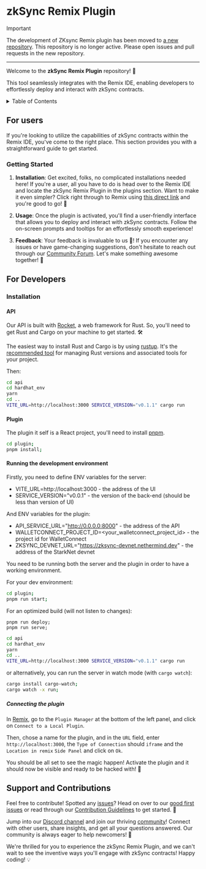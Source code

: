 # zkSync Remix Plugin

> [!IMPORTANT]  
> The development of ZKsync Remix plugin has been moved to [a new repository](https://github.com/matter-labs/zksync-remix-plugin).
> This repository is no longer active. Please open issues and pull requests in the new repository.

---

Welcome to the **zkSync Remix Plugin** repository! 🎉

This tool seamlessly integrates with the Remix IDE, enabling developers to effortlessly deploy and interact with zkSync
contracts.
<details> 
<summary>Table of Contents</summary>

- [zkSync Remix Plugin](#zksync-remix-plugin)
    - [For users](#for-users)
        - [Getting Started](#getting-started)
    - [For Developers](#for-developers)
        - [Installation](#installation)
            - [API](#api)
            - [Plugin](#plugin)
            - [Running the development environment](#running-the-development-environment)
                - [Connecting the plugin](#connecting-the-plugin)
    - [Support and Contributions](#support-and-contributions)

</details>

## For users

If you're looking to utilize the capabilities of zkSync contracts within the Remix IDE, you've come to the right place.
This section provides you with a straightforward guide to get started.

### Getting Started

<!-- TODO: temporary link -->

1. **Installation**: Get excited, folks, no complicated installations needed here! If you're a user, all you have to do
   is head over to the Remix IDE and locate the zkSync Remix Plugin in the plugins section. Want to make it even
   simpler? Click right through to Remix using [this direct link](https://remix.ethereum.org/#activate=zkSync) and
   you're good to go! 🎉

2. **Usage**: Once the plugin is activated, you'll find a user-friendly interface that allows you to deploy and interact
   with zkSync contracts. Follow the on-screen prompts and tooltips for an effortlessly smooth experience!

3. **Feedback**: Your feedback is invaluable to us 🌟! If you encounter any issues or have game-changing suggestions,
   don't hesitate to reach out through
   our [Community Forum](https://github.com/zkSync-Community-Hub/zkync-developers/discussions/new?category=remix-plugin).
   Let's make something awesome together! 🤝

## For Developers

### Installation

#### API

Our API is built with [Rocket](https://rocket.rs/), a web framework for Rust. So, you'll need to get Rust and Cargo on
your machine to get started. 🛠️

The easiest way to install Rust and Cargo is by using [rustup](https://rustup.rs/). It's
the [recommended tool](https://www.rust-lang.org/tools/install) for managing Rust versions and associated tools for your
project.

Then:

```bash
cd api
cd hardhat_env
yarn
cd ..
VITE_URL=http://localhost:3000 SERVICE_VERSION="v0.1.1" cargo run
```

#### Plugin

The plugin it self is a React project, you'll need to install [pnpm](https://pnpm.io/installation#using-npm).

```bash
cd plugin;
pnpm install;
```

#### Running the development environment

Firstly, you need to define ENV variables for the server:

- VITE_URL=http://localhost:3000 - the address of the UI
- SERVICE_VERSION="v0.0.1" - the version of the back-end (should be less than version of UI)

And ENV variables for the plugin:

- API_SERVICE_URL="http://0.0.0.0:8000" - the address of the API
- WALLETCONNECT_PROJECT_ID=<your_walletconnect_project_id> - the project id for WalletConnect
- ZKSYNC_DEVNET_URL="https://zksync-devnet.nethermind.dev" - the address of the StarkNet devnet

You need to be running both the server and the plugin in order to have a working environment.

For your dev environment:

```bash
cd plugin;
pnpm run start;
```

For an optimized build (will not listen to changes):

```
pnpm run deploy;
pnpm run serve;
```

```bash
cd api
cd hardhat_env
yarn
cd ..
VITE_URL=http://localhost:3000 SERVICE_VERSION="v0.1.1" cargo run
```

or alternatively, you can run the server in watch mode (with `cargo watch`):

```bash
cargo install cargo-watch;
cargo watch -x run;
```

##### Connecting the plugin

In [Remix](http://remix-alpha.ethereum.org/), go to the `Plugin Manager` at the bottom of the left panel, and click
on `Connect to a Local Plugin`.

Then, chose a name for the plugin, and in the `URL` field, enter `http://localhost:3000`, the `Type of Connection`
should `iframe` and the `Location in remix` `Side Panel` and click on `Ok`.

You should be all set to see the magic happen! Activate the plugin and it should now be visible and ready to be hacked
with! 🚀

## Support and Contributions

Feel free to contribute! Spotted any [issues](https://github.com/NethermindEth/zksync-remix-plugin/issues)? Head on over
to
our [good first issues](https://github.com/NethermindEth/zksync-remix-plugin/issues?q=is%3Aissue+is%3Aopen+label%3A%22good+first+issue%22)
or read through our [Contribution Guidelines](/docs/CONTRIBUTING.md) to get started. 📝

Jump into our [Discord channel](https://discord.com/invite/PaCMRFdvWT) and join our
thriving [community](https://community.nethermind.io/)! Connect with other users, share insights, and get all your
questions answered. Our community is always eager to help newcomers! 🤝

We're thrilled for you to experience the zkSync Remix Plugin, and we can't wait to see the inventive ways you'll engage
with zkSync contracts! Happy coding! 💡
